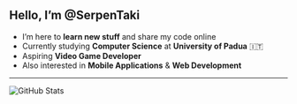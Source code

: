 ## Hello, I’m **@SerpenTaki**  
- I’m here to **learn new stuff** and share my code online  
- Currently studying **Computer Science** at **University of Padua** 🇮🇹  
- Aspiring **Video Game Developer**  
- Also interested in **Mobile Applications** & **Web Development**  

---

![GitHub Stats](https://github-readme-stats.vercel.app/api?username=SerpenTaki&show_icons=true&theme=radical)  

